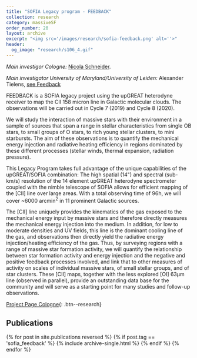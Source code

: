```yaml
---
title: "SOFIA Legacy program - FEEDBACK"
collection: research
category: massiveSF
order_number: 20
layout: archive
excerpt: "<img src='/images/research/sofia-feedback.png' alt=''>"
header:
  og_image: "research/s106_4.gif"
---
```



*Main investigor Cologne:*  [Nicola Schneider](https://hera.ph1.uni-koeln.de/~nschneid/).

*Main investigator University of Maryland/University of Leiden:* Alexander Tielens, [see Feedback](http://feedback.astro.umd.edu/index.html)

FEEDBACK is a SOFIA legacy project using the upGREAT heterodyne receiver to map the CII 158 micron line in Galactic molecular clouds. The observations will be carried out in Cycle 7 (2019) and Cycle 8 (2020).

We will study the interaction of massive stars with their environment in a sample of sources that span a range in stellar characteristics from single OB stars, to small groups of O stars, to rich young stellar clusters, to mini starbursts. The aim of these observations is to quantify the mechanical energy injection and radiative heating efficiency in regions dominated by these different processes (stellar winds, thermal expansion, radiation pressure).

This Legacy Program takes full advantage of the unique capabilities of the upGREAT/SOFIA combination: The high spatial (14") and spectral (sub-km/s) resolution of the 14 element upGREAT heterodyne spectrometer coupled with the nimble telescope of SOFIA allows for efficient mapping of the [CII] line over large areas. With a total observing time of 96h, we will cover ~6000 arcmin<sup>2</sup> in 11 prominent Galactic sources.

The [CII] line uniquely provides the kinematics of the gas exposed to the mechanical energy input by massive stars and therefore directly measures the mechanical energy injection into the medium. In addition, for low to moderate densities and UV fields, this line is the dominant cooling line of the gas, and observations then directly yield the radiative energy injection/heating efficiency of the gas. Thus, by surveying regions with a range of massive star formation activity, we will quantify the relationship between star formation activity and energy injection and the negative and positive feedback processes involved, and link that to other measures of activity on scales of individual massive stars, of small stellar groups, and of star clusters. These [CII] maps, together with the less explored [OI] 63μm line (observed in parallel), provide an outstanding data base for the community and will serve as a starting point for many studies and follow-up observations.

[Project Page Cologne](https://astro.uni-koeln.de/stutzki/research/feedback){: .btn--research}

## Publications

{% for post in site.publications reversed %}
  {% if post.tag == 'sofia_feedback' %}
    {% include archive-single.html %}
  {% endif %}
{% endfor %}
